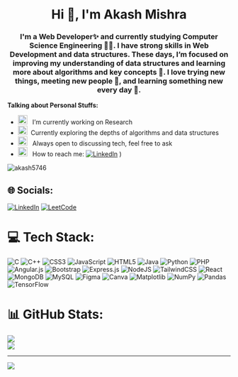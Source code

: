 <h1 align="center">Hi 👋, I'm Akash Mishra</h1>
<h3 align="center">I'm a Web Developer✨ and currently studying Computer Science Engineering 🧑‍💻. I have strong skills in Web Development and data structures. These days, I’m focused on improving my understanding of data structures and learning more about algorithms and key concepts 🧠. I love trying new things, meeting new people 🐸, and learning something new every day 🤩.</h3>

**Talking about Personal Stuffs:**

- <img src="https://github.com/Gapur/Gapur/blob/main/assets/developer.gif?raw=true" width="21" />&nbsp;&nbsp; I’m currently working on Research 
- <img src="https://github.com/Gapur/Gapur/blob/main/assets/lightning.gif?raw=true" width="21" />&nbsp;&nbsp;Currently exploring the depths of algorithms and data structures
- <img src="https://github.com/Gapur/Gapur/blob/main/assets/message.gif?raw=true" width="21" />&nbsp;&nbsp; Always open to discussing tech, feel free to ask 
- <img src="https://github.com/Gapur/Gapur/blob/main/assets/letterbox.gif?raw=true" width="21" />&nbsp;&nbsp; How to reach me: 
  [![LinkedIn](https://img.shields.io/badge/LinkedIn-%230077B5.svg?logo=linkedin&logoColor=white)](https://linkedin.com/in/akash-mishra-3a8339231) )

<p align="left"> <img src="https://komarev.com/ghpvc/?username=akash5746&label=Profile%20views&color=0e75b6&style=flat" alt="akash5746" /> </p>

## 🌐 Socials:
[![LinkedIn](https://img.shields.io/badge/LinkedIn-%230077B5.svg?logo=linkedin&logoColor=white)](https://linkedin.com/in/akash-mishra-3a8339231) 
[![LeetCode](https://img.shields.io/badge/LeetCode-%23FFA116.svg?logo=leetcode&logoColor=white)](https://leetcode.com/u/akashmi5746/)

# 💻 Tech Stack:
![C](https://img.shields.io/badge/c-%2300599C.svg?style=for-the-badge&logo=c&logoColor=white) ![C++](https://img.shields.io/badge/c++-%2300599C.svg?style=for-the-badge&logo=c%2B%2B&logoColor=white) ![CSS3](https://img.shields.io/badge/css3-%231572B6.svg?style=for-the-badge&logo=css3&logoColor=white) ![JavaScript](https://img.shields.io/badge/javascript-%23323330.svg?style=for-the-badge&logo=javascript&logoColor=%23F7DF1E) ![HTML5](https://img.shields.io/badge/html5-%23E34F26.svg?style=for-the-badge&logo=html5&logoColor=white) ![Java](https://img.shields.io/badge/java-%23ED8B00.svg?style=for-the-badge&logo=openjdk&logoColor=white) ![Python](https://img.shields.io/badge/python-3670A0?style=for-the-badge&logo=python&logoColor=ffdd54) ![PHP](https://img.shields.io/badge/php-%23777BB4.svg?style=for-the-badge&logo=php&logoColor=white) ![Angular.js](https://img.shields.io/badge/angular.js-%23E23237.svg?style=for-the-badge&logo=angularjs&logoColor=white) ![Bootstrap](https://img.shields.io/badge/bootstrap-%238511FA.svg?style=for-the-badge&logo=bootstrap&logoColor=white) ![Express.js](https://img.shields.io/badge/express.js-%23404d59.svg?style=for-the-badge&logo=express&logoColor=%2361DAFB) ![NodeJS](https://img.shields.io/badge/node.js-6DA55F?style=for-the-badge&logo=node.js&logoColor=white) ![TailwindCSS](https://img.shields.io/badge/tailwindcss-%2338B2AC.svg?style=for-the-badge&logo=tailwind-css&logoColor=white) ![React](https://img.shields.io/badge/react-%2320232a.svg?style=for-the-badge&logo=react&logoColor=%2361DAFB) ![MongoDB](https://img.shields.io/badge/MongoDB-%234ea94b.svg?style=for-the-badge&logo=mongodb&logoColor=white) ![MySQL](https://img.shields.io/badge/mysql-4479A1.svg?style=for-the-badge&logo=mysql&logoColor=white) ![Figma](https://img.shields.io/badge/figma-%23F24E1E.svg?style=for-the-badge&logo=figma&logoColor=white) ![Canva](https://img.shields.io/badge/Canva-%2300C4CC.svg?style=for-the-badge&logo=Canva&logoColor=white) ![Matplotlib](https://img.shields.io/badge/Matplotlib-%23ffffff.svg?style=for-the-badge&logo=Matplotlib&logoColor=black) ![NumPy](https://img.shields.io/badge/numpy-%23013243.svg?style=for-the-badge&logo=numpy&logoColor=white) ![Pandas](https://img.shields.io/badge/pandas-%23150458.svg?style=for-the-badge&logo=pandas&logoColor=white) ![TensorFlow](https://img.shields.io/badge/TensorFlow-%23FF6F00.svg?style=for-the-badge&logo=TensorFlow&logoColor=white)
# 📊 GitHub Stats:
![](https://github-readme-stats.vercel.app/api?username=akash5746&theme=dark&hide_border=false&include_all_commits=false&count_private=false)<br/>
![](https://github-readme-streak-stats.herokuapp.com/?user=akash5746&theme=dark&hide_border=false)<br/>
<!--
![Top Languages](https://github-readme-stats.vercel.app/api/top-langs/?username=akash5746&theme=dark&hide_border=false&include_all_commits=false&count_private=false&layout=compact)
-->


---
[![](https://visitcount.itsvg.in/api?id=akash5746&icon=0&color=0)](https://visitcount.itsvg.in)

<!-- Proudly created with GPRM ( https://gprm.itsvg.in ) -->
